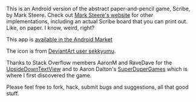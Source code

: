 This is an Android version of the abstract paper-and-pencil game, Scribe, by Mark 
Steere. Check out [Mark Steere's website](http://www.marksteeregames.com) for other 
implementations, including an actual Scribe board that you can print out. Like, 
on paper. I know, weird, right?

This app is [available in the Android Market](http://market.android.com/details?id=tyler.breisacher.scribe)

The icon is from [DeviantArt user sekkyumu](http://sekkyumu.deviantart.com/art/Developpers-Icons-63052312).

Thanks to Stack Overflow members AaronM and RaveDave for the [UpsideDownTextView](http://stackoverflow.com/questions/2558257) and to Aaron Dalton's [SuperDuperGames](http://superdupergames.org/) which is where I first discovered the game.

Please feel free to fork, hack, submit bugs and suggestions, all that good stuff.
